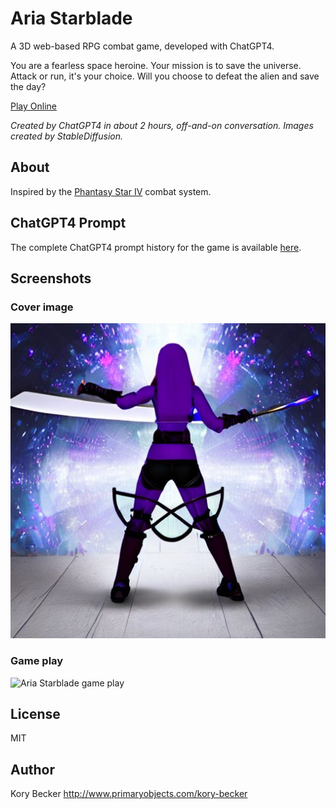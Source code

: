 Aria Starblade
==============

A 3D web-based RPG combat game, developed with ChatGPT4.

You are a fearless space heroine. Your mission is to save the universe. Attack or run, it's your choice. Will you choose to defeat the alien and save the day?

[Play Online](https://aria-starblade.primaryobjects.repl.co/)

*Created by ChatGPT4 in about 2 hours, off-and-on conversation. Images created by StableDiffusion.*

## About

Inspired by the [Phantasy Star IV](https://www.bing.com/images/search?q=phantasy+star+iv+combat) combat system.

## ChatGPT4 Prompt

The complete ChatGPT4 prompt history for the game is available [here](prompt.txt).

## Screenshots

### Cover image

![Aria Starblade](screenshots/player.jpg)

### Game play

![Aria Starblade game play](screenshots/screenshot.gif)

## License

MIT

## Author

Kory Becker http://www.primaryobjects.com/kory-becker
